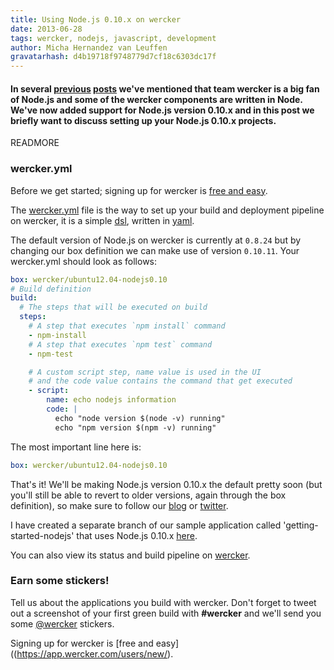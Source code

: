 ```yaml
---
title: Using Node.js 0.10.x on wercker
date: 2013-06-28
tags: wercker, nodejs, javascript, development
author: Micha Hernandez van Leuffen
gravatarhash: d4b19718f9748779d7cf18c6303dc17f
---
```


<h4 class="subheader">
In several <a href="http://blog.wercker.com/2013/06/20/Getting-started-with-Node-Mongoose-MongoDB-Part1.html">previous</a> <a href="http://blog.wercker.com/2013/06/21/Getting-started-with-Node-Mongoose-MongoDB-Part2.html">posts</a> we've mentioned that team wercker is a big fan of Node.js and some of the wercker components are written in Node. We've now added support for Node.js version 0.10.x and in this post we briefly want to discuss setting up your Node.js 0.10.x projects.
</h4>

READMORE

### wercker.yml

Before we get started; signing up for wercker is [free and easy](https://app.wercker.com/users/new/).

The [wercker.yml](http://devcenter.wercker.com/articles/werckeryml/) file is the way to set up your build and deployment pipeline on wercker, it is a simple [dsl](http://en.wikipedia.org/wiki/Domain-specific_language), written in [yaml](http://www.yaml.org/).

The default version of Node.js on wercker is currently at `0.8.24` but by changing our box definition we can make use of version `0.10.11`. Your wercker.yml should look as follows:

``` yaml
box: wercker/ubuntu12.04-nodejs0.10
# Build definition
build:
  # The steps that will be executed on build
  steps:
    # A step that executes `npm install` command
    - npm-install
    # A step that executes `npm test` command
    - npm-test

    # A custom script step, name value is used in the UI
    # and the code value contains the command that get executed
    - script:
        name: echo nodejs information
        code: |
          echo "node version $(node -v) running"
          echo "npm version $(npm -v) running"
```

The most important line here is:

``` yaml
box: wercker/ubuntu12.04-nodejs0.10
```

That's it! We'll be making Node.js version 0.10.x the default pretty soon (but you'll still be able to revert to older versions, again through the box definition), so make sure to follow our [blog](http://blog.wercker.com) or [twitter](http://twitter.com/wercker).

I have created a separate branch of our sample application called 'getting-started-nodejs' that uses Node.js 0.10.x [here](https://github.com/mies/getting-started-nodejs/tree/node-0.10.x).

You can also view its status and build pipeline on [wercker](https://app.wercker.com/#project/51c02591b5c1c6ab300002a0).

### Earn some stickers!

Tell us about the applications you build with wercker. Don't forget to tweet out a screenshot of your first green build with **#wercker** and we'll send you some [@wercker](http://twitter.com/wercker) stickers.

Signing up for wercker is [free and easy]((https://app.wercker.com/users/new/).